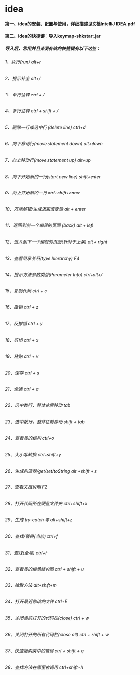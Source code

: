 # idea
#### 第一、idea的安装、配置与使用，详细描述见文档IntelliJ IDEA.pdf
#### 第二、idea的快捷键：导入keymap-shkstart.jar
##### 导入后，常用并且亲测有效的快捷键有以下这些：
######   1、执行(run)    alt+r
######   2、提示补全      alt+/
######   3、单行注释      ctrl + /
######   4、多行注释      ctrl + shift + /
######   5、删除一行或选中行 (delete line)      ctrl+d
######   6、向下移动行(move statement down)     alt+down
######   7、向上移动行(move statement up)       alt+up
######   8、向下开始新的一行(start new line)     shift+enter
######   9、向上开始新的一行                     ctrl+shift+enter
######   10、万能解错/生成返回值变量              alt + enter
######   11、退回到前一个编辑的页面 (back)        alt + left
######   12、进入到下一个编辑的页面(针对于上条)    alt + right
######   13、查看继承关系(type hierarchy)        F4
######   14、提示方法参数类型(Parameter Info)    ctrl+alt+/
######   15、复制代码      ctrl + c
######   16、撤销          ctrl + z
######   17、反撤销        ctrl + y
######   18、剪切          ctrl + x
######   19、粘贴          ctrl + v
######   20、保存          ctrl + s
######   21、全选          ctrl + a
######   22、选中数行，整体往后移动   tab
######   23、选中数行，整体往前移动   shift + tab
######   24、查看类的结构            ctrl+o
######   25、大小写转换              ctrl+shift+y
######   26、生成构造器/get/set/toString     alt +shift + s
######   27、查看文档说明                     F2
######   28、打开代码所在硬盘文件夹            ctrl+shift+x
######   29、生成 try-catch 等                alt+shift+z
######   30、查找/替换(当前)                  ctrl+f
######   31、查找(全局)                       ctrl+h
######   32、查看类的继承结构图                ctrl + shift + u
######   33、抽取方法                         alt+shift+m
######   34、打开最近修改的文件                ctrl+E
######   35、关闭当前打开的代码栏(close)       ctrl + w
######   36、关闭打开的所有代码栏(close all)   ctrl + shift + w
######   37、快速搜索类中的错误                ctrl + shift + q
######   38、查找方法在哪里被调用              ctrl+shift+h
